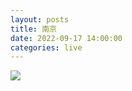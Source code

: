 ```yaml
---
layout: posts
title: 南京
date: 2022-09-17 14:00:00
categories: live
---
```


![](/images/nanjing.jpg)
